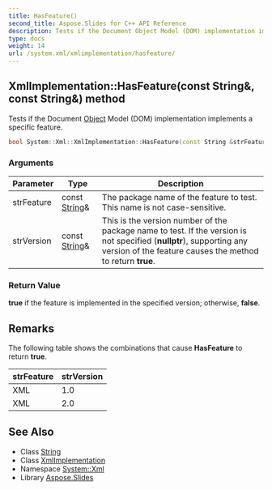```yaml
---
title: HasFeature()
second_title: Aspose.Slides for C++ API Reference
description: Tests if the Document Object Model (DOM) implementation implements a specific feature.
type: docs
weight: 14
url: /system.xml/xmlimplementation/hasfeature/
---
```

## XmlImplementation::HasFeature(const String\&, const String\&) method


Tests if the Document [Object](../../../system/object/) Model (DOM) implementation implements a specific feature.

```cpp
bool System::Xml::XmlImplementation::HasFeature(const String &strFeature, const String &strVersion)
```


### Arguments

| Parameter | Type | Description |
| --- | --- | --- |
| strFeature | const [String](../../../system/string/)\& | The package name of the feature to test. This name is not case-sensitive. |
| strVersion | const [String](../../../system/string/)\& | This is the version number of the package name to test. If the version is not specified (**nullptr**), supporting any version of the feature causes the method to return **true**. |

### Return Value

**true** if the feature is implemented in the specified version; otherwise, **false**.
## Remarks



The following table shows the combinations that cause **HasFeature** to return **true**. 

| strFeature | strVersion |
| --- | --- |
| XML | 1.0 |
| XML | 2.0 |


## See Also

* Class [String](../../../system/string/)
* Class [XmlImplementation](../)
* Namespace [System::Xml](../../)
* Library [Aspose.Slides](../../../)
